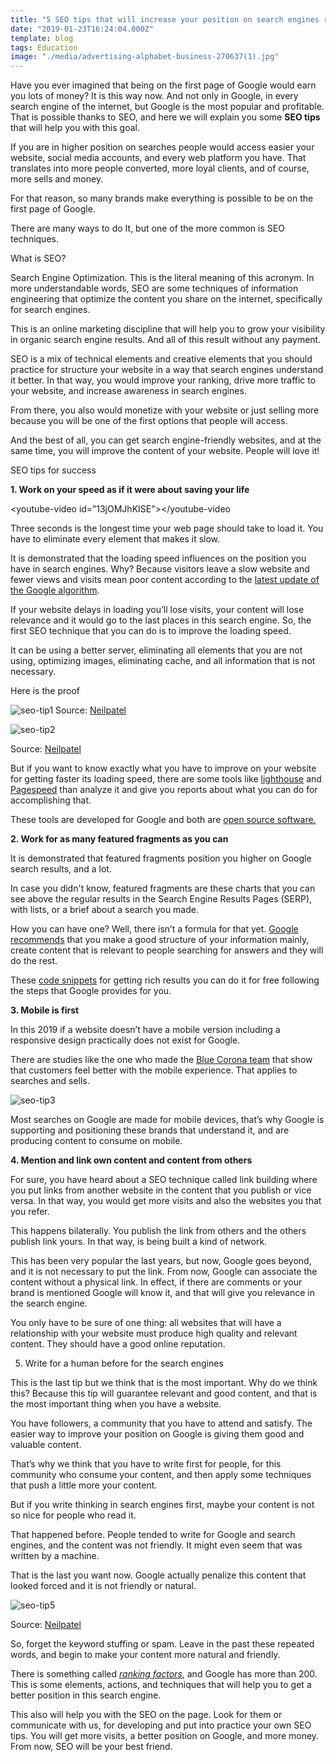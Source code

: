 ```yaml
---
title: "5 SEO tips that will increase your position on search engines results"
date: "2019-01-23T16:24:04.000Z"
template: blog
tags: Education
image: "./media/advertising-alphabet-business-270637(1).jpg"
---
```


Have you ever imagined that being on the first page of Google would earn you lots of money? It is this way now. And not only in Google, in every search engine of the internet, but Google is the most popular and profitable. That is possible thanks to SEO, and here we will explain you some **SEO tips** that will help you with this goal. 

If you are in higher position on searches people would access easier your website, social media accounts, and every web platform you have. That translates into more people converted, more loyal clients, and of course, more sells and money. 

For that reason, so many brands make everything is possible to be on the first page of Google. 

There are many ways to do It, but one of the more common is SEO techniques.

<title-2>What is SEO?</title-2>

Search Engine Optimization. This is the literal meaning of this acronym. In more understandable words, SEO are some techniques of information engineering that optimize the content you share on the internet, specifically for search engines. 

This is an online marketing discipline that will help you to grow your visibility in organic search engine results. And all of this result without any payment. 

SEO is a mix of technical elements and creative elements that you should practice for structure your website in a way that search engines understand it better. In that way, you would improve your ranking, drive more traffic to your website, and increase awareness in search engines. 

From there, you also would monetize with your website or just selling more because you will be one of the first options that people will access. 

And the best of all, you can get search engine-friendly websites, and at the same time, you will improve the content of your website. People will love it! 

<title-2>SEO tips for success</title-2>

**1. Work on your speed as if it were about saving your life**

<youtube-video id=”13jOMJhKISE"></youtube-video

Three seconds is the longest time your web page should take to load it. You have to eliminate every element that makes it slow. 

It is demonstrated that the loading speed influences on the position you have in search engines. Why? Because visitors leave a slow website and fewer views and visits mean poor content according to the [latest update of the Google algorithm](https://searchengineland.com/faq-all-about-the-new-google-rankbrain-algorithm-234440).

If your website delays in loading you’ll lose visits, your content will lose relevance and it would go to the last places in this search engine. So, the first SEO technique that you can do is to improve the loading speed. 

It can be using a better server, eliminating all elements that you are not using, optimizing images, eliminating cache, and all information that is not necessary. 

Here is the proof

![seo-tip1](./media/image10-10.png)
Source: [Neilpatel](https://neilpatel.com/blog/10-most-important-seo-tips-you-need-to-know/)

![seo-tip2](./media/image06-12.png)

Source: [Neilpatel](https://neilpatel.com/blog/10-most-important-seo-tips-you-need-to-know/)

But if you want to know exactly what you have to improve on your website for getting faster its loading speed, there are some tools like [lighthouse](https://developers.google.com/web/tools/lighthouse/) and [Pagespeed](https://developers.google.com/speed/) than analyze it and give you reports about what you can do for accomplishing that.

These tools are developed for Google and both are [open source software.](https://cobuildlab.com/blog/software-open-source-vs-proprietary-software/)

**2. Work for as many featured fragments as you can**

It is demonstrated that featured fragments position you higher on Google search results, and a lot. 

In case you didn't know, featured fragments are these charts that you can see above the regular results in the Search Engine Results Pages (SERP), with lists, or a brief about a search you made. 

How you can have one? Well, there isn’t a formula for that yet. [Google recommends](https://support.google.com/webmasters/answer/6229325?hl=en) that you make a good structure of your information mainly, create content that is relevant to people searching for answers and they will do the rest.

These [code snippets](https://developers.google.com/search/docs/data-types/article) for getting rich results you can do it for free following the steps that Google provides for you.

**3. Mobile is first**

In this 2019 if a website doesn’t have a mobile version including a responsive design practically does not exist for Google. 

There are studies like the one who made the [Blue Corona team](https://www.bluecorona.com/blog/mobile-marketing-statistics) that show that customers feel better with the mobile experience. That applies to searches and sells. 

![seo-tip3](./media/Mobile-Marketing-usage-b2b-768x434.png)

Most searches on Google are made for mobile devices, that’s why Google is supporting and positioning these brands that understand it, and are producing content to consume on mobile. 

**4. Mention and link own content and content from others**

For sure, you have heard about a SEO technique called link building where you put links from another website in the content that you publish or vice versa. In that way, you would get more visits and also the websites you that you refer.

This happens bilaterally. You publish the link from others and the others publish link yours. In that way, is being built a kind of network. 

This has been very popular the last years, but now, Google goes beyond, and it is not necessary to put the link. From now, Google can associate the content without a physical link.  In effect, if there are comments or your brand is mentioned Google will know it, and that will give you relevance in the search engine. 

You only have to be sure of one thing: all websites that will have a relationship with your website must produce high quality and relevant content. They should have a good online reputation. 

5. Write for a human before for the search engines 

This is the last tip but we think that is the most important. Why do we think this? Because this tip will guarantee relevant and good content, and that is the most important thing when you have a website. 

You have followers, a community that you have to attend and satisfy. The easier way to improve your position on Google is giving them good and valuable content. 

That’s why we think that you have to write first for people, for this community who consume your content, and then apply some techniques that push a little more your content. 

But if you write thinking in search engines first, maybe your content is not so nice for people who read it. 

That happened before. People tended to write for Google and search engines, and the content was not friendly. It might even seem that was written by a machine. 

That is the last you want now. Google actually penalize this content that looked forced and it is not friendly or natural. 

![seo-tip5](./media/image13-8.png)

Source: [Neilpatel](https://neilpatel.com/blog/10-most-important-seo-tips-you-need-to-know/)

So, forget the keyword stuffing or spam. Leave in the past these repeated words, and begin to make your content more natural and friendly. 

There is something called [*ranking factors*](https://backlinko.com/google-ranking-factors), and Google has more than 200. This is some elements, actions, and techniques that will help you to get a better position in this search engine. 

This also will help you with the SEO on the page. Look for them or communicate with us, for developing and put into practice your own SEO tips. You will get more visits, a better position on Google, and more money. From now, SEO will be your best friend.



